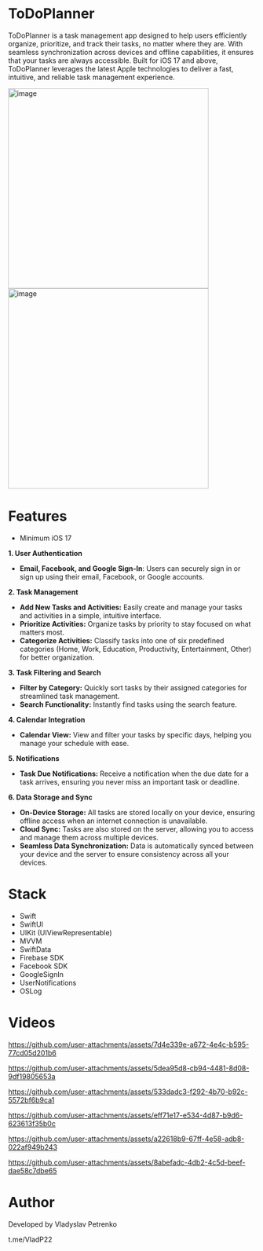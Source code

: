 # ToDoPlanner
ToDoPlanner is a task management app designed to help users efficiently organize, prioritize, and track their tasks, no matter where they are. With seamless synchronization across devices and offline capabilities, it ensures that your tasks are always accessible. Built for iOS 17 and above, ToDoPlanner leverages the latest Apple technologies to deliver a fast, intuitive, and reliable task management experience.

<img width="408" alt="image" src="https://github.com/user-attachments/assets/5d527fae-7545-49ef-a7b3-8f257736d69a"> <img width="408" alt="image" src="https://github.com/user-attachments/assets/516a19a4-78de-4051-b09e-c8ab69bfdde9">

# Features
* Minimum iOS 17

**1. User Authentication**

  * **Email, Facebook, and Google Sign-In**: Users can securely sign in or sign up using their email, Facebook, or Google accounts.

**2. Task Management**

  * **Add New Tasks and Activities:** Easily create and manage your tasks and activities in a simple, intuitive interface.
  * **Prioritize Activities:** Organize tasks by priority to stay focused on what matters most.
  * **Categorize Activities:** Classify tasks into one of six predefined categories (Home, Work, Education, Productivity, Entertainment, Other) for better organization.

**3. Task Filtering and Search**

  * **Filter by Category:** Quickly sort tasks by their assigned categories for streamlined task management.
  * **Search Functionality:** Instantly find tasks using the search feature.

**4. Calendar Integration**

  * **Calendar View:** View and filter your tasks by specific days, helping you manage your schedule with ease.

**5. Notifications**

  * **Task Due Notifications:** Receive a notification when the due date for a task arrives, ensuring you never miss an important task or deadline.


**6. Data Storage and Sync**

  * **On-Device Storage:** All tasks are stored locally on your device, ensuring offline access when an internet connection is unavailable.
  * **Cloud Sync:** Tasks are also stored on the server, allowing you to access and manage them across multiple devices.
  * **Seamless Data Synchronization:** Data is automatically synced between your device and the server to ensure consistency across all your devices.

# Stack
* Swift
* SwiftUI
* UIKit (UIViewRepresentable)
* MVVM
* SwiftData
* Firebase SDK
* Facebook SDK
* GoogleSignIn
* UserNotifications
* OSLog

# Videos

https://github.com/user-attachments/assets/7d4e339e-a672-4e4c-b595-77cd05d201b6

https://github.com/user-attachments/assets/5dea95d8-cb94-4481-8d08-9df19805653a

https://github.com/user-attachments/assets/533dadc3-f292-4b70-b92c-5572bf6b9ca1

https://github.com/user-attachments/assets/eff71e17-e534-4d87-b9d6-623613f35b0c

https://github.com/user-attachments/assets/a22618b9-67ff-4e58-adb8-022af949b243

https://github.com/user-attachments/assets/8abefadc-4db2-4c5d-beef-dae58c7dbe65

# Author
Developed by Vladyslav Petrenko

t.me/VladP22
